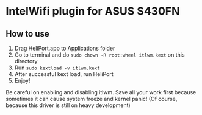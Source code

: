 # IntelWifi plugin for ASUS S430FN

## How to use

1. Drag HeliPort.app to Applications folder
2. Go to terminal and do `sudo chown -R root:wheel itlwm.kext` on this directory
3. Run `sudo kextload -v itlwm.kext`
4. After successful kext load, run HeliPort
5. Enjoy!

Be careful on enabling and disabling itlwm. Save all your work first because sometimes it can cause system freeze and kernel panic! (Of course, because this driver is still on heavy development)
